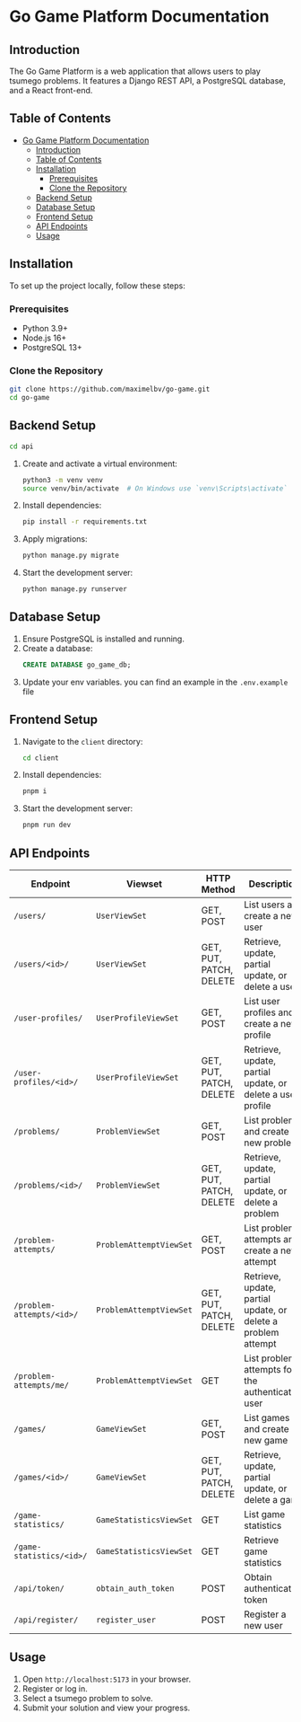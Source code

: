 # Go Game Platform Documentation

## Introduction

The Go Game Platform is a web application that allows users to play tsumego problems. It features a Django REST API, a PostgreSQL database, and a React front-end.

## Table of Contents

- [Go Game Platform Documentation](#go-game-platform-documentation)
  - [Introduction](#introduction)
  - [Table of Contents](#table-of-contents)
  - [Installation](#installation)
    - [Prerequisites](#prerequisites)
    - [Clone the Repository](#clone-the-repository)
  - [Backend Setup](#backend-setup)
  - [Database Setup](#database-setup)
  - [Frontend Setup](#frontend-setup)
  - [API Endpoints](#api-endpoints)
  - [Usage](#usage)

## Installation

To set up the project locally, follow these steps:

### Prerequisites

- Python 3.9+
- Node.js 16+
- PostgreSQL 13+

### Clone the Repository

```bash
git clone https://github.com/maximelbv/go-game.git
cd go-game
```

## Backend Setup

```bash
cd api
```

1. Create and activate a virtual environment:
   ```bash
   python3 -m venv venv
   source venv/bin/activate  # On Windows use `venv\Scripts\activate`
   ```
2. Install dependencies:
   ```bash
   pip install -r requirements.txt
   ```
3. Apply migrations:
   ```bash
   python manage.py migrate
   ```
4. Start the development server:
   ```bash
   python manage.py runserver
   ```

## Database Setup

1. Ensure PostgreSQL is installed and running.
2. Create a database:
   ```sql
   CREATE DATABASE go_game_db;
   ```
3. Update your env variables. you can find an example in the `.env.example` file

## Frontend Setup

1. Navigate to the `client` directory:
   ```bash
   cd client
   ```
2. Install dependencies:
   ```bash
   pnpm i
   ```
3. Start the development server:
   ```bash
   pnpm run dev
   ```

## API Endpoints

| Endpoint                  | Viewset                 | HTTP Method             | Description                                                   |
| ------------------------- | ----------------------- | ----------------------- | ------------------------------------------------------------- |
| `/users/`                 | `UserViewSet`           | GET, POST               | List users and create a new user                              |
| `/users/<id>/`            | `UserViewSet`           | GET, PUT, PATCH, DELETE | Retrieve, update, partial update, or delete a user            |
| `/user-profiles/`         | `UserProfileViewSet`    | GET, POST               | List user profiles and create a new profile                   |
| `/user-profiles/<id>/`    | `UserProfileViewSet`    | GET, PUT, PATCH, DELETE | Retrieve, update, partial update, or delete a user profile    |
| `/problems/`              | `ProblemViewSet`        | GET, POST               | List problems and create a new problem                        |
| `/problems/<id>/`         | `ProblemViewSet`        | GET, PUT, PATCH, DELETE | Retrieve, update, partial update, or delete a problem         |
| `/problem-attempts/`      | `ProblemAttemptViewSet` | GET, POST               | List problem attempts and create a new attempt                |
| `/problem-attempts/<id>/` | `ProblemAttemptViewSet` | GET, PUT, PATCH, DELETE | Retrieve, update, partial update, or delete a problem attempt |
| `/problem-attempts/me/`   | `ProblemAttemptViewSet` | GET                     | List problem attempts for the authenticated user              |
| `/games/`                 | `GameViewSet`           | GET, POST               | List games and create a new game                              |
| `/games/<id>/`            | `GameViewSet`           | GET, PUT, PATCH, DELETE | Retrieve, update, partial update, or delete a game            |
| `/game-statistics/`       | `GameStatisticsViewSet` | GET                     | List game statistics                                          |
| `/game-statistics/<id>/`  | `GameStatisticsViewSet` | GET                     | Retrieve game statistics                                      |
| `/api/token/`             | `obtain_auth_token`     | POST                    | Obtain authentication token                                   |
| `/api/register/`          | `register_user`         | POST                    | Register a new user                                           |

## Usage

1. Open `http://localhost:5173` in your browser.
2. Register or log in.
3. Select a tsumego problem to solve.
4. Submit your solution and view your progress.
